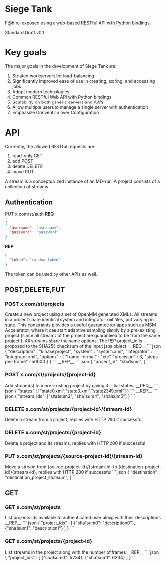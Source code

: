 <h1> Siege Tank </h1>

F@h re-exposed using a web-based RESTful API with Python bindings.

Standard Draft v0.1 

<h1> Key goals </h1>

The major goals in the development of Siege Tank are:

1. Striated workservers for load-balancing
2. Significantly improved ease of use in creating, storing, and accessing jobs
3. Adopt modern technologies
4. Common RESTful Web API with Python bindings
5. Scalability on both generic servers and AWS
6. Allow multiple users to manage a single server with authentication
7. Emphasize Convention over Configuration

<h1> API </h1>

Currently, the allowed RESTful requests are: 

1. read-only GET  
2. add POST  
3. delete DELETE  
4. move PUT

A stream is a conceptualized instance of an MD-run. A project consists of a collection of streams.

<h2> Authentication </h2>

PUT x.com/st/auth
__REQ__
``` json
{
  "username": "username",
  "password": "password"
}
```
__REP__
``` json
{
  "token": "random_token"
}
```
The token can be used by other APIs as well.

<h2> POST,DELETE,PUT </h2>
<h3> POST x.com/st/projects </h3>  
Create a new project using a set of OpenMM generated XMLs. All streams in a project share identical system and integrator xml files, but varying in state. This constraints provides a useful guarantee for apps such as MSM Accelerator, where it can start adaptive sampling simply by a pre-existing project (since all streams of the project are guaranteed to be from the same project!). All streams share the same options. The REP project_id is proposed to the SHA256 checksum of the input json object.  
__REQ__
``` json
{
  "description" : "kinase project",
  "system" : "system.xml",
  "integrator" : "integrator.xml",
  "options" : {
    "frame-format" : "xtc",
    "precision" : 3,
    "steps-per-frame" : 50000
  }
}
```
__REP__
``` json
{
  "project_id": "sha1sum",
}
```
<h3> POST x.com/st/projects/{project-id} </h3>
Add stream(s) to a pre-existing project by giving it initial states.  
__REQ__
``` json
{
  "states" : ["state0.xml","state3.xml","state2349.xml"]
}
```
__REP__
``` json
{
  "stream_ids": ["sha1sum3", "sha1sum4", "sha1sum5"]
}
```
<h3> DELETE x.com/st/projects/{project-id}/{stream-id} </h3>
Delete a stream from a project, replies with HTTP 200 if successful
<h3> DELETE x.com/st/projects/{project-id} </h3>
Delete a project and its streams, replies with HTTP 200 if successful
<h3> PUT x.com/st/projects/{source-project-id}/{stream-id} </h3>
Move a stream from {source-project-id}/{stream-id} to {destination-project-id}/{stream-id}, replies with HTTP 200 if successful
``` json
{
  "destination" : "destination_project_sha1sum",
}
```
<h2> GET </h2>
<h3> GET x.com/st/projects </h3>
List projects ids available to authenticated user along with their descriptions  
__REP__  
``` json
{
  "project_ids" : [ 
                     {"sha1sum0": "description0"},
                     {"sha1sum1": "description1"}
                  ]
}
```
<h3> GET x.com/st/projects/{project-id} </h3>
List streams in the project along with the number of frames  
__REP__ 
``` json
{
  "project_ids" : [ 
                     {"sha1sum0": 5234},
                     {"sha1sum1": 6234}
                  ]
}
```
